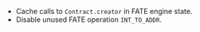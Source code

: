 * Cache calls to `Contract.creator` in FATE engine state.
* Disable unused FATE operation `INT_TO_ADDR`.
